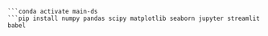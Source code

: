 
```conda create --name main-ds python= 3.11.4
```conda activate main-ds
```pip install numpy pandas scipy matplotlib seaborn jupyter streamlit babel



